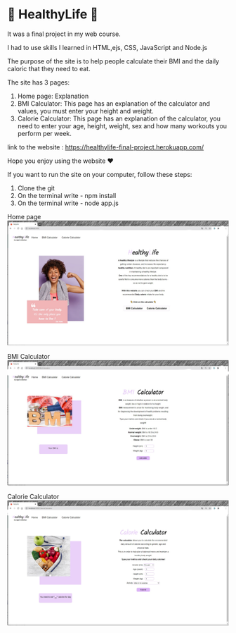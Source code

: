# 🍎 HealthyLife 🍎

It was a final project in my web course.

I had to use skills I learned in HTML,ejs, CSS, JavaScript and Node.js

The purpose of the site is to help people calculate their BMI and the daily caloric that they need to eat.

The site has 3 pages:
1. Home page: Explanation
2. BMI Calculator: This page has an explanation of the calculator and values, you must enter your  height and weight.
3. Calorie Calculator: This page has an explanation of the calculator, you need to enter your age, height, weight, sex and how many workouts you perform per week.

link to the website : https://healthylife-final-project.herokuapp.com/

Hope you enjoy using the website ❤️

If you want to run the site on your computer, follow these steps:
1. Clone the git 
2. On the terminal write - npm install
3. On the terminal write - node app.js

Home page
![Home page](/public/img/homepage.jpg)

BMI Calculator
![BMI Calculator](/public/img/bmipage.jpg)

Calorie Calculator
![Calorie Calculator](/public/img/caloriepage.jpg)


